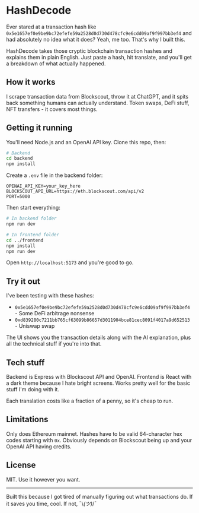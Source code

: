 # HashDecode

Ever stared at a transaction hash like `0x5e1657ef0e9be9bc72efefe59a2528d0d730d478cfc9e6cdd09af9f997bb3ef4` and had absolutely no idea what it does? Yeah, me too. That's why I built this.

HashDecode takes those cryptic blockchain transaction hashes and explains them in plain English. Just paste a hash, hit translate, and you'll get a breakdown of what actually happened.

## How it works

I scrape transaction data from Blockscout, throw it at ChatGPT, and it spits back something humans can actually understand. Token swaps, DeFi stuff, NFT transfers - it covers most things.

## Getting it running

You'll need Node.js and an OpenAI API key. Clone this repo, then:

```bash
# Backend
cd backend
npm install
```

Create a `.env` file in the backend folder:
```
OPENAI_API_KEY=your_key_here
BLOCKSCOUT_API_URL=https://eth.blockscout.com/api/v2
PORT=5000
```

Then start everything:
```bash
# In backend folder
npm run dev

# In frontend folder  
cd ../frontend
npm install
npm run dev
```

Open `http://localhost:5173` and you're good to go.

## Try it out

I've been testing with these hashes:
- `0x5e1657ef0e9be9bc72efefe59a2528d0d730d478cfc9e6cdd09af9f997bb3ef4` - Some DeFi arbitrage nonsense
- `0xd839280c7211bb765cf63099b86657d3011904bce81cec8091f4017a9d652513` - Uniswap swap

The UI shows you the transaction details along with the AI explanation, plus all the technical stuff if you're into that.

## Tech stuff

Backend is Express with Blockscout API and OpenAI. Frontend is React with a dark theme because I hate bright screens. Works pretty well for the basic stuff I'm doing with it.

Each translation costs like a fraction of a penny, so it's cheap to run.

## Limitations

Only does Ethereum mainnet. Hashes have to be valid 64-character hex codes starting with `0x`. Obviously depends on Blockscout being up and your OpenAI API having credits.

## License

MIT. Use it however you want.

---

Built this because I got tired of manually figuring out what transactions do. If it saves you time, cool. If not, ¯\\_(ツ)_/¯
